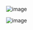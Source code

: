 ![image](https://github.com/user-attachments/assets/c63fa5a3-8afd-4a1e-b85f-adb0a203d1a4)

![image](https://github.com/user-attachments/assets/781fb2f7-2a71-489c-aff7-dcc69ade7e5d)
